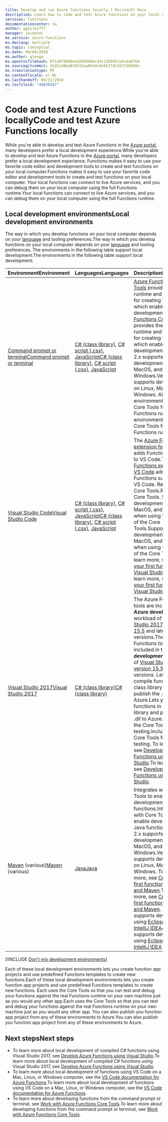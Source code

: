 ```yaml
---
title: Develop and run Azure functions locally | Microsoft Docs
description: Learn how to code and test Azure functions on your local computer before you run them on Azure Functions.
services: functions
documentationcenter: na
author: ggailey777
manager: jeconnoc
ms.service: azure-functions
ms.devlang: multiple
ms.topic: conceptual
ms.date: 09/04/2018
ms.author: glenga
ms.openlocfilehash: 0f1d4fdbb9e5d2b05b8ec43c1393951a4c6a87b8
ms.sourcegitcommit: d1451406a010fd3aa854dc8e5b77dc5537d8050e
ms.translationtype: MT
ms.contentlocale: nl-NL
ms.lasthandoff: 09/13/2018
ms.locfileid: "44856547"
---
```

# <a name="code-and-test-azure-functions-locally"></a><span data-ttu-id="ad6b4-103">Code and test Azure Functions locally</span><span class="sxs-lookup"><span data-stu-id="ad6b4-103">Code and test Azure Functions locally</span></span>

<span data-ttu-id="ad6b4-104">While you're able to develop and test Azure Functions in the [Azure portal], many developers prefer a local development experience.</span><span class="sxs-lookup"><span data-stu-id="ad6b4-104">While you're able to develop and test Azure Functions in the [Azure portal], many developers prefer a local development experience.</span></span> <span data-ttu-id="ad6b4-105">Functions makes it easy to use your favorite code editor and development tools to create and test functions on your local computer.</span><span class="sxs-lookup"><span data-stu-id="ad6b4-105">Functions makes it easy to use your favorite code editor and development tools to create and test functions on your local computer.</span></span> <span data-ttu-id="ad6b4-106">Your local functions can connect to live Azure services, and you can debug them on your local computer using the full Functions runtime.</span><span class="sxs-lookup"><span data-stu-id="ad6b4-106">Your local functions can connect to live Azure services, and you can debug them on your local computer using the full Functions runtime.</span></span>

## <a name="local-development-environments"></a><span data-ttu-id="ad6b4-107">Local development environments</span><span class="sxs-lookup"><span data-stu-id="ad6b4-107">Local development environments</span></span>

<span data-ttu-id="ad6b4-108">The way in which you develop functions on your local computer depends on your [language](supported-languages.md) and tooling preferences.</span><span class="sxs-lookup"><span data-stu-id="ad6b4-108">The way in which you develop functions on your local computer depends on your [language](supported-languages.md) and tooling preferences.</span></span> <span data-ttu-id="ad6b4-109">The environments in the following table support local development:</span><span class="sxs-lookup"><span data-stu-id="ad6b4-109">The environments in the following table support local development:</span></span>

|<span data-ttu-id="ad6b4-110">Environment</span><span class="sxs-lookup"><span data-stu-id="ad6b4-110">Environment</span></span>                              |<span data-ttu-id="ad6b4-111">Languages</span><span class="sxs-lookup"><span data-stu-id="ad6b4-111">Languages</span></span>         |<span data-ttu-id="ad6b4-112">Description</span><span class="sxs-lookup"><span data-stu-id="ad6b4-112">Description</span></span>|
|-----------------------------------------|------------|---|
| [<span data-ttu-id="ad6b4-113">Command prompt or terminal</span><span class="sxs-lookup"><span data-stu-id="ad6b4-113">Command prompt or terminal</span></span>](functions-run-local.md) | <span data-ttu-id="ad6b4-114">[C# (class library)](functions-dotnet-class-library.md), [C# script (.csx)](functions-reference-csharp.md), [JavaScript](functions-reference-node.md)</span><span class="sxs-lookup"><span data-stu-id="ad6b4-114">[C# (class library)](functions-dotnet-class-library.md), [C# script (.csx)](functions-reference-csharp.md), [JavaScript](functions-reference-node.md)</span></span> | <span data-ttu-id="ad6b4-115">[Azure Functions Core Tools] provides the core runtime and templates for creating functions, which enables local development.</span><span class="sxs-lookup"><span data-stu-id="ad6b4-115">[Azure Functions Core Tools] provides the core runtime and templates for creating functions, which enables local development.</span></span> <span data-ttu-id="ad6b4-116">Version 2.x supports development on Linux, MacOS, and Windows.</span><span class="sxs-lookup"><span data-stu-id="ad6b4-116">Version 2.x supports development on Linux, MacOS, and Windows.</span></span> <span data-ttu-id="ad6b4-117">All environments rely on Core Tools for the local Functions runtime.</span><span class="sxs-lookup"><span data-stu-id="ad6b4-117">All environments rely on Core Tools for the local Functions runtime.</span></span> |
|[<span data-ttu-id="ad6b4-118">Visual Studio Code</span><span class="sxs-lookup"><span data-stu-id="ad6b4-118">Visual Studio Code</span></span>](functions-create-first-function-vs-code.md)| <span data-ttu-id="ad6b4-119">[C# (class library)](functions-dotnet-class-library.md), [C# script (.csx)](functions-reference-csharp.md), [JavaScript](functions-reference-node.md)</span><span class="sxs-lookup"><span data-stu-id="ad6b4-119">[C# (class library)](functions-dotnet-class-library.md), [C# script (.csx)](functions-reference-csharp.md), [JavaScript](functions-reference-node.md)</span></span> | <span data-ttu-id="ad6b4-120">The [Azure Functions extension for VS Code](https://marketplace.visualstudio.com/items?itemName=ms-azuretools.vscode-azurefunctions) adds Functions support to VS Code.</span><span class="sxs-lookup"><span data-stu-id="ad6b4-120">The [Azure Functions extension for VS Code](https://marketplace.visualstudio.com/items?itemName=ms-azuretools.vscode-azurefunctions) adds Functions support to VS Code.</span></span> <span data-ttu-id="ad6b4-121">Requires the Core Tools.</span><span class="sxs-lookup"><span data-stu-id="ad6b4-121">Requires the Core Tools.</span></span> <span data-ttu-id="ad6b4-122">Supports development on Linux, MacOS, and Windows, when using version 2.x of the Core Tools.</span><span class="sxs-lookup"><span data-stu-id="ad6b4-122">Supports development on Linux, MacOS, and Windows, when using version 2.x of the Core Tools.</span></span> <span data-ttu-id="ad6b4-123">To learn more, see [Create your first function using Visual Studio Code](functions-create-first-function-vs-code.md).</span><span class="sxs-lookup"><span data-stu-id="ad6b4-123">To learn more, see [Create your first function using Visual Studio Code](functions-create-first-function-vs-code.md).</span></span> |
| [<span data-ttu-id="ad6b4-124">Visual Studio 2017</span><span class="sxs-lookup"><span data-stu-id="ad6b4-124">Visual Studio 2017</span></span>](functions-develop-vs.md) | [<span data-ttu-id="ad6b4-125">C# (class library)</span><span class="sxs-lookup"><span data-stu-id="ad6b4-125">C# (class library)</span></span>](functions-dotnet-class-library.md) | <span data-ttu-id="ad6b4-126">The Azure Functions tools are included in the **Azure development** workload of [Visual Studio 2017 version 15.5](https://www.visualstudio.com/vs/) and later versions.</span><span class="sxs-lookup"><span data-stu-id="ad6b4-126">The Azure Functions tools are included in the **Azure development** workload of [Visual Studio 2017 version 15.5](https://www.visualstudio.com/vs/) and later versions.</span></span> <span data-ttu-id="ad6b4-127">Lets you compile functions in a class library and publish the .dll to Azure.</span><span class="sxs-lookup"><span data-stu-id="ad6b4-127">Lets you compile functions in a class library and publish the .dll to Azure.</span></span> <span data-ttu-id="ad6b4-128">Includes the Core Tools for local testing.</span><span class="sxs-lookup"><span data-stu-id="ad6b4-128">Includes the Core Tools for local testing.</span></span> <span data-ttu-id="ad6b4-129">To learn more, see [Develop Azure Functions using Visual Studio](functions-develop-vs.md).</span><span class="sxs-lookup"><span data-stu-id="ad6b4-129">To learn more, see [Develop Azure Functions using Visual Studio](functions-develop-vs.md).</span></span> |
| <span data-ttu-id="ad6b4-130">[Maven](functions-create-first-java-maven.md) (various)</span><span class="sxs-lookup"><span data-stu-id="ad6b4-130">[Maven](functions-create-first-java-maven.md) (various)</span></span> | [<span data-ttu-id="ad6b4-131">Java</span><span class="sxs-lookup"><span data-stu-id="ad6b4-131">Java</span></span>](functions-reference-java.md) | <span data-ttu-id="ad6b4-132">Integrates with Core Tools to enable development of Java functions.</span><span class="sxs-lookup"><span data-stu-id="ad6b4-132">Integrates with Core Tools to enable development of Java functions.</span></span> <span data-ttu-id="ad6b4-133">Version 2.x supports development on Linux, MacOS, and Windows.</span><span class="sxs-lookup"><span data-stu-id="ad6b4-133">Version 2.x supports development on Linux, MacOS, and Windows.</span></span> <span data-ttu-id="ad6b4-134">To learn more, see [Create your first function with Java and Maven](functions-create-first-java-maven.md).</span><span class="sxs-lookup"><span data-stu-id="ad6b4-134">To learn more, see [Create your first function with Java and Maven](functions-create-first-java-maven.md).</span></span> <span data-ttu-id="ad6b4-135">Also supports development using [Eclipse](functions-create-maven-eclipse.md) and [IntelliJ IDEA](functions-create-maven-intellij.md)</span><span class="sxs-lookup"><span data-stu-id="ad6b4-135">Also supports development using [Eclipse](functions-create-maven-eclipse.md) and [IntelliJ IDEA](functions-create-maven-intellij.md)</span></span> |

[!INCLUDE [Don't mix development environments](../../includes/functions-mixed-dev-environments.md)]

<span data-ttu-id="ad6b4-136">Each of these local development environments lets you create function app projects and use predefined Functions templates to create new functions.</span><span class="sxs-lookup"><span data-stu-id="ad6b4-136">Each of these local development environments lets you create function app projects and use predefined Functions templates to create new functions.</span></span> <span data-ttu-id="ad6b4-137">Each uses the Core Tools so that you can test and debug your functions against the real Functions runtime on your own machine just as you would any other app.</span><span class="sxs-lookup"><span data-stu-id="ad6b4-137">Each uses the Core Tools so that you can test and debug your functions against the real Functions runtime on your own machine just as you would any other app.</span></span> <span data-ttu-id="ad6b4-138">You can also publish you function app project from any of these environments to Azure.</span><span class="sxs-lookup"><span data-stu-id="ad6b4-138">You can also publish you function app project from any of these environments to Azure.</span></span>  

## <a name="next-steps"></a><span data-ttu-id="ad6b4-139">Next steps</span><span class="sxs-lookup"><span data-stu-id="ad6b4-139">Next steps</span></span>

+ <span data-ttu-id="ad6b4-140">To learn more about local development of compiled C# functions using Visual Studio 2017, see [Develop Azure Functions using Visual Studio](functions-develop-vs.md).</span><span class="sxs-lookup"><span data-stu-id="ad6b4-140">To learn more about local development of compiled C# functions using Visual Studio 2017, see [Develop Azure Functions using Visual Studio](functions-develop-vs.md).</span></span>
+ <span data-ttu-id="ad6b4-141">To learn more about local development of functions using VS Code on a Mac, Linux, or Windows computer, see the [VS Code documentation for Azure Functions](https://code.visualstudio.com/tutorials/functions-extension/getting-started).</span><span class="sxs-lookup"><span data-stu-id="ad6b4-141">To learn more about local development of functions using VS Code on a Mac, Linux, or Windows computer, see the [VS Code documentation for Azure Functions](https://code.visualstudio.com/tutorials/functions-extension/getting-started).</span></span>
+ <span data-ttu-id="ad6b4-142">To learn more about developing functions from the command prompt or terminal, see [Work with Azure Functions Core Tools](functions-run-local.md).</span><span class="sxs-lookup"><span data-stu-id="ad6b4-142">To learn more about developing functions from the command prompt or terminal, see [Work with Azure Functions Core Tools](functions-run-local.md).</span></span>

<!-- LINKS -->

[Azure Functions Core Tools]: https://www.npmjs.com/package/azure-functions-core-tools
[Azure portal]: https://portal.azure.com 
[Node.js]: https://docs.npmjs.com/getting-started/installing-node#osx-or-windows
